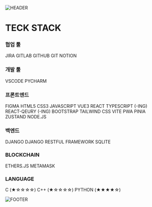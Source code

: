![HEADER](https://capsule-render.vercel.app/api?type=waving&height=300&color=0:d2bae5,100:b6c5e8&text=Hello,%20World!&fontColor=f5f5f5&desc=I'm%20GYU%2YYEONG&descAlignY=65&descAlign=65&descSize=25)

# TECK STACK

### 협업 툴
JIRA
GITLAB
GITHUB
GIT
NOTION

### 개발 툴
VSCODE
PYCHARM

### 프론트엔드
FIGMA
HTML5
CSS3
JAVASCRIPT
VUE3
REACT
TYPESCRIPT (-ING)
REACT-QEURY (-ING)
BOOTSTRAP
TAILWIND CSS
VITE
PWA
PINIA
ZUSTAND
NODE.JS

### 백엔드
DJANGO
DJANGO RESTFUL FRAMEWORK
SQLITE

### BLOCKCHAIN
ETHERS.JS
METAMASK

### LANGUAGE
C (★☆☆☆☆)
C++ (★☆☆☆☆)
PYTHON (★★★★☆)


![FOOTER](https://capsule-render.vercel.app/api?type=waving&height=150&color=0:d2bae5,100:b6c5e8&fontColor=f5f5f5&descAlignY=65&descAlign=65&descSize=25&section=footer)
